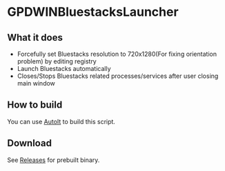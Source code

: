 # GPDWINBluestacksLauncher

##  What it does

* Forcefully set Bluestacks resolution to 720x1280(For fixing orientation problem) by editing registry
* Launch Bluestacks automatically
* Closes/Stops Bluestacks related processes/services after user closing main window

## How to build

You can use [AutoIt](https://www.autoitscript.com) to build this script.

## Download

See [Releases](https://github.com/iAmGhost/GPDWINBluestacksLauncher/releases) for prebuilt binary.
